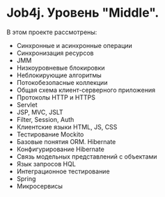 # Job4j. Уровень "Middle".

В этом проекте рассмотрены: 
- Синхронные и асинхронные операции
- Синхронизация ресурсов
- JMM
- Низкоуровневые блокировки
- Неблокирующие алгоритмы
- Потокобезопасные коллекции
- Общая схема клиент-серверного приложения
- Протоколы HTTP и HTTPS
- Servlet 
- JSP, MVC, JSLT 
- Filter, Session, Auth
- Клиентские языки HTML, JS, CSS
- Тестирование Mockito
- Базовые понятия ORM. Hibernate
- Конфигурирование Hibernate
- Связь модельных представлений с объектами
- Язык запросов HQL
- Интеграционное тестирование
- Spring
- Микросервисы
